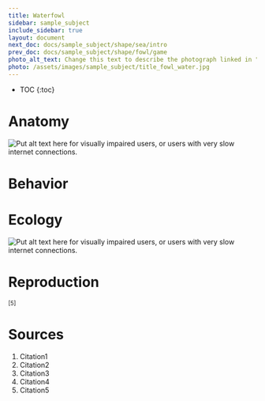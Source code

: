 ```yaml
---
title: Waterfowl
sidebar: sample_subject
include_sidebar: true
layout: document
next_doc: docs/sample_subject/shape/sea/intro
prev_doc: docs/sample_subject/shape/fowl/game
photo_alt_text: Change this text to describe the photograph linked in "photo".
photo: /assets/images/sample_subject/title_fowl_water.jpg
---
```


* TOC
{:toc}

# Anatomy

<img src="/template-information-site/assets/images/sample_subject/waterfowl1.jpg" alt="Put alt text here for visually impaired users, or users with very slow internet connections."/>

# Behavior

# Ecology

<img src="/template-information-site/assets/images/sample_subject/waterfowl2.jpg" alt="Put alt text here for visually impaired users, or users with very slow internet connections."/>

# Reproduction

<sup>[5]</sup>

# Sources

1. Citation1
2. Citation2
3. Citation3
4. Citation4
5. Citation5
